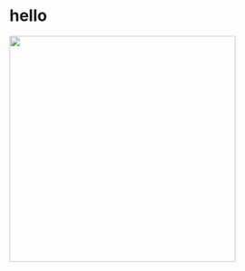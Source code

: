 # hello

 <p>
  <img src="https://github-readme-stats.vercel.app/api?username=felipeqq2&count_private=true&show_icons=true&theme=radical" width="400px">
</p>
